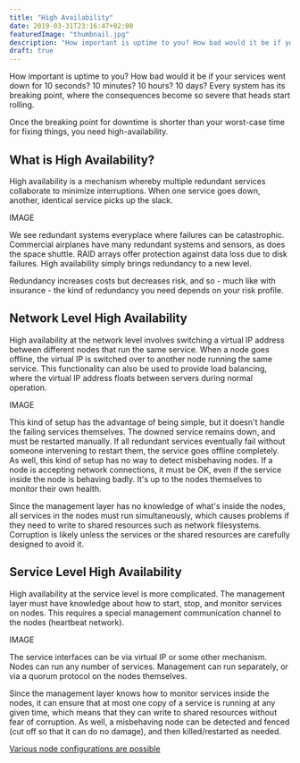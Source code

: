 ```yaml
---
title: "High Availability"
date: 2019-03-31T23:16:47+02:00
featuredImage: "thumbnail.jpg"
description: "How important is uptime to you? How bad would it be if your services went down for 10 seconds? 10 minutes? 10 hours? 10 days? Every system has its breaking point, where the consequences become so severe that heads start rolling."
draft: true
---
```


How important is uptime to you? How bad would it be if your services went down for 10 seconds? 10 minutes? 10 hours? 10 days? Every system has its breaking point, where the consequences become so severe that heads start rolling.

Once the breaking point for downtime is shorter than your worst-case time for fixing things, you need high-availability.


## What is High Availability?

High availability is a mechanism whereby multiple redundant services collaborate to minimize interruptions. When one service goes down, another, identical service picks up the slack.

IMAGE

We see redundant systems everyplace where failures can be catastrophic. Commercial airplanes have many redundant systems and sensors, as does the space shuttle. RAID arrays offer protection against data loss due to disk failures. High availability simply brings redundancy to a new level.

Redundancy increases costs but decreases risk, and so - much like with insurance - the kind of redundancy you need depends on your risk profile.


## Network Level High Availability

High availability at the network level involves switching a virtual IP address between different nodes that run the same service. When a node goes offline, the virtual IP is switched over to another node running the same service. This functionality can also be used to provide load balancing, where the virtual IP address floats between servers during normal operation.

IMAGE

This kind of setup has the advantage of being simple, but it doesn't handle the failing services themselves. The downed service remains down, and must be restarted manually. If all redundant services eventually fail without someone intervening to restart them, the service goes offline completely. As well, this kind of setup has no way to detect misbehaving nodes. If a node is accepting network connections, it must be OK, even if the service inside the node is behaving badly. It's up to the nodes themselves to monitor their own health.

Since the management layer has no knowledge of what's inside the nodes, all services in the nodes must run simultaneously, which causes problems if they need to write to shared resources such as network filesystems. Corruption is likely unless the services or the shared resources are carefully designed to avoid it.


## Service Level High Availability

High availability at the service level is more complicated. The management layer must have knowledge about how to start, stop, and monitor services on nodes. This requires a special management communication channel to the nodes (heartbeat network).

IMAGE

The service interfaces can be via virtual IP or some other mechanism. Nodes can run any number of services. Management can run separately, or via a quorum protocol on the nodes themselves.

Since the management layer knows how to monitor services inside the nodes, it can ensure that at most one copy of a service is running at any given time, which means that they can write to shared resources without fear of corruption. As well, a misbehaving node can be detected and fenced (cut off so that it can do no damage), and then killed/restarted as needed.

[Various node configurations are possible](https://en.wikipedia.org/wiki/High-availability_cluster#Node_configurations)
